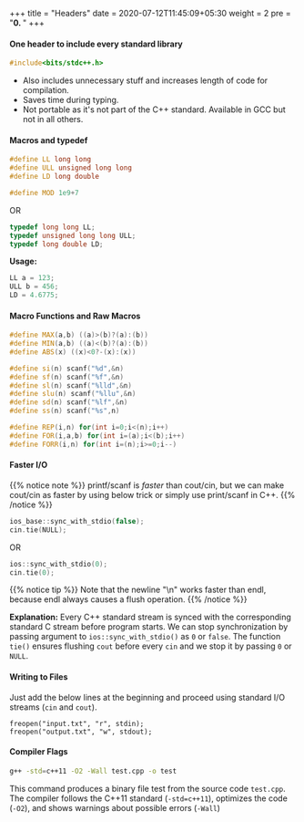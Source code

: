 +++
title = "Headers"
date =  2020-07-12T11:45:09+05:30
weight = 2
pre = "<b>0. </b>"
+++

#### One header to include every standard library

```cpp
#include<bits/stdc++.h>
```

- Also includes unnecessary stuff and increases length of code for compilation.
- Saves time during typing.
- Not portable as it's not part of the C++ standard. Available in GCC but not in all others.

#### Macros and typedef

```cpp
#define LL long long
#define ULL unsigned long long
#define LD long double

#define MOD 1e9+7
```
OR

```cpp
typedef long long LL;
typedef unsigned long long ULL;
typedef long double LD;
```

**Usage:**
```cpp
LL a = 123;
ULL b = 456;
LD = 4.6775;
```

#### Macro Functions and Raw Macros
```cpp
#define MAX(a,b) ((a)>(b)?(a):(b))
#define MIN(a,b) ((a)<(b)?(a):(b))
#define ABS(x) ((x)<0?-(x):(x))

#define si(n) scanf("%d",&n)
#define sf(n) scanf("%f",&n)
#define sl(n) scanf("%lld",&n)
#define slu(n) scanf("%llu",&n)
#define sd(n) scanf("%lf",&n)
#define ss(n) scanf("%s",n)

#define REP(i,n) for(int i=0;i<(n);i++)
#define FOR(i,a,b) for(int i=(a);i<(b);i++)
#define FORR(i,n) for(int i=(n);i>=0;i--)
```

#### Faster I/O

{{% notice note %}}
printf/scanf is _faster_ than cout/cin, but we can make cout/cin as faster by using below trick or simply use print/scanf in C++.
{{% /notice %}}

```cpp
ios_base::sync_with_stdio(false);
cin.tie(NULL);
```

OR

```cpp
ios::sync_with_stdio(0);
cin.tie(0);
```
{{% notice tip %}}
Note that the newline "\n" works faster than endl, because endl always causes
a flush operation.
{{% /notice %}}

**Explanation:** Every C++ standard stream is synced with the corresponding standard C stream before program starts. We can stop synchronization by passing argument to `ios::sync_with_stdio()` as `0` or `false`. The function `tie()` ensures flushing `cout` before every `cin` and we stop it by passing `0` or `NULL`.

#### Writing to Files

Just add the below lines at the beginning and proceed using standard I/O streams (`cin` and `cout`). 

```
freopen("input.txt", "r", stdin);
freopen("output.txt", "w", stdout);
```

#### Compiler Flags

```bash
g++ -std=c++11 -O2 -Wall test.cpp -o test
```

This command produces a binary file test from the source code `test.cpp`. The
compiler follows the C++11 standard (`-std=c++11`), optimizes the code (`-O2`),
and shows warnings about possible errors (`-Wall`)

